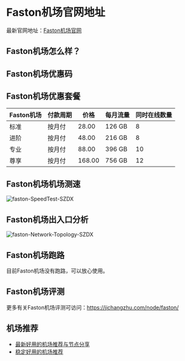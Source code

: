 # Faston机场官网地址
最新官网地址：[Faston机场官网](https://jcz.affxc.com/faston/)

## Faston机场怎么样？


## Faston机场优惠码


## Faston机场优惠套餐

| Faston机场 | 付款周期 | 价格     | 每月流量   | 同时在线数量 |
|----------|------|--------|--------|--------|
| 标准       | 按月付  | 28.00  | 126 GB | 8      |
| 进阶       | 按月付  | 48.00  | 216 GB | 8      |
| 专业       | 按月付  | 88.00  | 396 GB | 10     |
| 尊享       | 按月付  | 168.00 | 756 GB | 12     |

## Faston机场机场测速

![faston-SpeedTest-SZDX](https://github.com/jichangzhu/Faston/assets/152512496/1de8e037-78af-444a-b3cc-0a14e702d27e)

## Faston机场出入口分析

![faston-Network-Topology-SZDX](https://github.com/jichangzhu/Faston/assets/152512496/51b910ba-12c9-4459-aa8b-f70e942d4878)

## Faston机场跑路
目前Faston机场没有跑路，可以放心使用。

## Faston机场评测
更多有关Faston机场评测可访问：https://jichangzhu.com/node/faston/

## 机场推荐
 - [最新好用的机场推荐与节点分享](https://github.com/jichangzhu/JichangTuijian)
 - [稳定好用的机场推荐](https://jichangzhu.com/node/?utm_source=github&utm_medium=jichangzhu-details)
